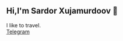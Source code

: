 ## Hi,I'm Sardor Xujamurdoov 👋 <br>
I like to travel. <br>
<a href="https://t.me/tuitkf_1401"> Telegram <a/>

<!--
**Sardor1401/Sardor1401** is a ✨ _special_ ✨ repository because its `README.md` (this file) appears on your GitHub profile.

Here are some ideas to get you started:

- 🔭 I’m currently working on ...
- 🌱 I’m currently learning ...
- 👯 I’m looking to collaborate on ...
- 🤔 I’m looking for help with ...'M 
- 💬 Ask me about ...
- 📫 How to reach me: ...
- 😄 Pronouns: ...
- ⚡ Fun fact: ...
-->
